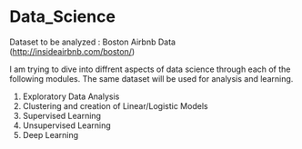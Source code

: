 # Data_Science

Dataset to be analyzed :  Boston Airbnb Data (http://insideairbnb.com/boston/)

I am trying to dive into diffrent aspects of data science through each of the following modules. The same dataset will be used for analysis and learning.

1. Exploratory Data Analysis
2. Clustering and creation of Linear/Logistic Models
3. Supervised Learning
4. Unsupervised Learning
5. Deep Learning
